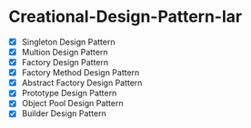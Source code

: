 # Creational-Design-Pattern-lar

- [x] Singleton Design Pattern
- [x] Multion Design Pattern
- [x] Factory Design Pattern
- [x] Factory Method Design Pattern
- [x] Abstract Factory Design Pattern
- [x] Prototype Design Pattern
- [x] Object Pool Design Pattern
- [x] Builder Design Pattern
